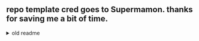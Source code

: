 ## repo template cred goes to Supermamon. thanks for saving me a bit of time.


<details>
<summary>old readme</summary>
# Reposi3
A Cydia repository template. This template contains sample on how you can easily make depiction pages without replicating your html pages. The pages are styled using [Bootstrap](http://getbootstrap.com/) which is really easy to use. You can see how it looks like by visiting [this sample repo](https://supermamon.github.io/Reposi3/) on your desktop or mobile phone.

Most data for this repo is stored on XML files and are loaded on the depiction page dynamically. See the guide below on how to set it up. Note that this guide doesn't cover creating .deb files but will briefly cover assiging depictions.

## How to use this template

### 1. Download

If you are *not* hosting your repo on [Github Pages](https://pages.github.com/), you can download the zip file [here](https://github.com/supermamon/Reposi3/archive/master.zip) and extract to a subfolder on your website.

There are 2 options for those using [Github Pages](https://pages.github.com/).

A. If you want to use your root `username.github.io` as your repo, fork this repo and rename it to `username.github.io`. So when adding it in Cydia, use `https://username.github.io`.

B. If you want to use a subfolder for your existing `username.github.io` as your repo (example `username.github.io/repo`), fork this repo and rename it to `repo`. So when adding it in Cydia, use `https://username.github.io/repo`.

You can change `repo` to anything you want, like `cydia` for example. So your repo url would be `https://username.github.io/cydia`.


#### 2. Personalize

**Release File**

Edit `Release` file. Modify the items pointed by `<--`

    Origin: Reposi3  <--
    Label: Reposi3   <--
    Suite: stable
    Version: 1.0
    Codename: ios
    Architectures: iphoneos-arm
    Components: main
    Description: Reposi3 - a cydia repo template  <--

**Branding**

Open `index.html` and look at lines 18 and 19.
Change line 18 into your own **brand** and line 19 to have your own URL.
Line2 27-44 contains the list of featured packages.
You can edit those too or remove them totally.

Replace CydiaIcon.png.


**Page Footers**

This data are the links that appear at the bottom of every depication. The data is stored in `repo.xml` at the root folder of your repo.

```xml
<repo>
    <footerlinks>
        <link>
            <name>Follow me on Twitter</name>
            <url>https://twitter.com/reposi3</url>
            <iconclass>glyphicon glyphicon-user</iconclass>
        </link>
        <link>
            <name>I want this depiction template</name>
            <url>https://github.com/supermamon/Reposi3</url>
            <iconclass>glyphicon glyphicon-thumbs-up</iconclass>
        </link>
    </footerlinks>
</repo>
```


#### 3. Your repo is _almost_ ready.
At this point your repo is basically ready to be added into Cydia.
You can also visit your repo's homepage by going to `https://username.github.io/repo/`.
It will come with 2 sample packages, Old Package and New Package.
Each of the packages have a link on this page pointing to their depictions.
Next guide will show you how to assign and customize your depiction pages.

## Adding packages first package to your repo

#### 1. Adding a simple depiction page

Go to the depictions folder and duplicate the folder `com.supermamon.oldpackage`.
Rename the duplicate with the same name as your package name.
There are 2 files inside the folder - `info.xml` and `changelog.xml`.
Update the 2 files with information regading your package.
The tags are pretty much self-explanatory.
Contact [@reposi3](https://twitter.com/reposi3) or [@supermamon](https://twitter.com/supermamon) for questions.

`info.xml`.
```xml
<package>
    <id>com.supermamon.oldpackage</id>
    <name>Old Package</name>
    <version>1.0.0-1</version>
    <compatibility>
        <firmware>
            <miniOS>5.0</miniOS>
            <maxiOS>7.0</maxiOS>
            <otherVersions>unsupported</otherVersions>
            <!--
            for otherVersions, you can put either unsupported or unconfirmed
            -->
        </firmware>
    </compatibility>
    <dependencies></dependencies>
    <descriptionlist>
        <description>This is an old package. Requires iOS 7 and below..</description>
    </descriptionlist>
    <screenshots></screenshots>
    <changelog>
        <change>Initial release</change>
    </changelog>
    <links></links>
</package>
```

`changelog.xml`.
```xml
<changelog>
    <changes>
        <version>1.0.0-1</version>
        <change>Initial release</change>
    </changes>
</changelog>
```


#### 2. Link the depiction page your tweak's `control` file

You can add the depictions url at the end of your package's `control` file before compiling it.
The depiction line should look like this:

```text
Depiction: https://username.github.io/repo/depictions/?p=[idhere]
```

Replace `[idhere]` with your actual package name.

```text
Depiction: https://username.github.io/repo/depictions/?p=com.supermamon.oldpackage
```

#### 3. Rebuilding the `Packages` file

With your updated `control` file, build your tweak.
Store the resulting `.deb.` file into the `/debs/` folder of your repo.
Build your `Packages` file and compress with `bzip2`.

```sh
user:~/ $ cd repo
user:~/repo $ dpkg-scanpackages -m ./debs > Packages
user:~/repo $ bzip2 Packages
```

_Windows users, see [dpkg-scanpackages-py](https://github.com/supermamon/dpkg-scanpackages-py) or [scanpkg](https://github.com/mstg/scanpkg)._

#### 5. Cydia at last!

If you haven't done yet, go ahead and add your repo to Cydia.
You should now be able to install your tweak into your own repo.

### Cleanup

Just a cleanup step, remove the debs that came with this template and re-run the commands on step 3. You can keep the sample depictions for reference by they're not needed for your repo.
</details>
